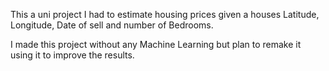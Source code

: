 This a uni project I had to estimate housing prices given a houses Latitude, Longitude, Date of sell and number of Bedrooms.

I made this project without any Machine Learning but plan to remake it using it to improve the results.
